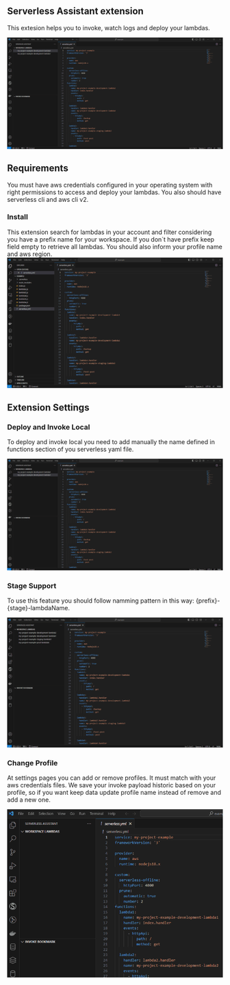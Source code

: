## Serverless Assistant extension

This extesion helps you to invoke, watch logs and deploy your lambdas.

![Demo](docs/demo.gif "Demo")

## Requirements

You must have aws credentials configured in your operating system with right permissions to access and deploy your lambdas. You also should have serverless cli and aws cli v2.

### Install

This extension search for lambdas in your account and filter considering you have a prefix name for your workspace. If you don´t have prefix keep field empty to retrieve all lambdas. You should also inform your profile name and aws region. 
![Install](docs/install.gif "Initial Settings")

## Extension Settings

### Deploy and Invoke Local

To deploy and invoke local you need to add manually the name defined in functions section of you serverless yaml file. 

![Deploy and Invoke Local](docs/serverlessName.gif "Deploy and Invoke Local")


### Stage Support

To use this feature you should follow namming pattern in this way: {prefix}-{stage}-lambdaName.

![Stage Support](docs/stagingSupport.gif "Stage Support")

### Change Profile

At settings pages you can add or remove profiles. It must match with your aws credentials files. We save your invoke payload historic based on your profile, so if you want keep data update profile name instead of remove and add a new one. 

![Change Profile](docs/changeProfile.gif "Change Profile")

